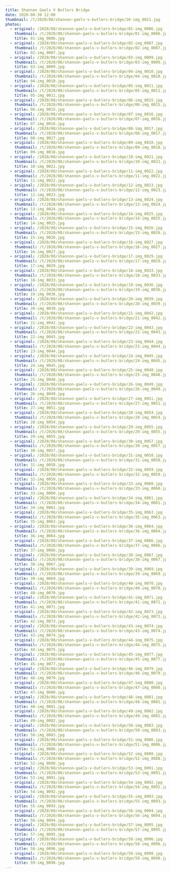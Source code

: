 ```yaml
---
title: Shannon Gaels V Butlers Bridge
date: 2020-08-30 12:00
thumbnail: /t/2020/08/shannon-gaels-v-butlers-bridge/10-img_0021.jpg
photos:
  - original: /2020/08/shannon-gaels-v-butlers-bridge/01-img_0006.jpg
    thumbnail: /t/2020/08/shannon-gaels-v-butlers-bridge/01-img_0006.jpg
    title: 01-img_0006.jpg
  - original: /2020/08/shannon-gaels-v-butlers-bridge/02-img_0007.jpg
    thumbnail: /t/2020/08/shannon-gaels-v-butlers-bridge/02-img_0007.jpg
    title: 02-img_0007.jpg
  - original: /2020/08/shannon-gaels-v-butlers-bridge/03-img_0009.jpg
    thumbnail: /t/2020/08/shannon-gaels-v-butlers-bridge/03-img_0009.jpg
    title: 03-img_0009.jpg
  - original: /2020/08/shannon-gaels-v-butlers-bridge/04-img_0010.jpg
    thumbnail: /t/2020/08/shannon-gaels-v-butlers-bridge/04-img_0010.jpg
    title: 04-img_0010.jpg
  - original: /2020/08/shannon-gaels-v-butlers-bridge/05-img_0011.jpg
    thumbnail: /t/2020/08/shannon-gaels-v-butlers-bridge/05-img_0011.jpg
    title: 05-img_0011.jpg
  - original: /2020/08/shannon-gaels-v-butlers-bridge/06-img_0015.jpg
    thumbnail: /t/2020/08/shannon-gaels-v-butlers-bridge/06-img_0015.jpg
    title: 06-img_0015.jpg
  - original: /2020/08/shannon-gaels-v-butlers-bridge/07-img_0016.jpg
    thumbnail: /t/2020/08/shannon-gaels-v-butlers-bridge/07-img_0016.jpg
    title: 07-img_0016.jpg
  - original: /2020/08/shannon-gaels-v-butlers-bridge/08-img_0017.jpg
    thumbnail: /t/2020/08/shannon-gaels-v-butlers-bridge/08-img_0017.jpg
    title: 08-img_0017.jpg
  - original: /2020/08/shannon-gaels-v-butlers-bridge/09-img_0018.jpg
    thumbnail: /t/2020/08/shannon-gaels-v-butlers-bridge/09-img_0018.jpg
    title: 09-img_0018.jpg
  - original: /2020/08/shannon-gaels-v-butlers-bridge/10-img_0021.jpg
    thumbnail: /t/2020/08/shannon-gaels-v-butlers-bridge/10-img_0021.jpg
    title: 10-img_0021.jpg
  - original: /2020/08/shannon-gaels-v-butlers-bridge/11-img_0022.jpg
    thumbnail: /t/2020/08/shannon-gaels-v-butlers-bridge/11-img_0022.jpg
    title: 11-img_0022.jpg
  - original: /2020/08/shannon-gaels-v-butlers-bridge/12-img_0023.jpg
    thumbnail: /t/2020/08/shannon-gaels-v-butlers-bridge/12-img_0023.jpg
    title: 12-img_0023.jpg
  - original: /2020/08/shannon-gaels-v-butlers-bridge/13-img_0024.jpg
    thumbnail: /t/2020/08/shannon-gaels-v-butlers-bridge/13-img_0024.jpg
    title: 13-img_0024.jpg
  - original: /2020/08/shannon-gaels-v-butlers-bridge/14-img_0025.jpg
    thumbnail: /t/2020/08/shannon-gaels-v-butlers-bridge/14-img_0025.jpg
    title: 14-img_0025.jpg
  - original: /2020/08/shannon-gaels-v-butlers-bridge/15-img_0026.jpg
    thumbnail: /t/2020/08/shannon-gaels-v-butlers-bridge/15-img_0026.jpg
    title: 15-img_0026.jpg
  - original: /2020/08/shannon-gaels-v-butlers-bridge/16-img_0027.jpg
    thumbnail: /t/2020/08/shannon-gaels-v-butlers-bridge/16-img_0027.jpg
    title: 16-img_0027.jpg
  - original: /2020/08/shannon-gaels-v-butlers-bridge/17-img_0029.jpg
    thumbnail: /t/2020/08/shannon-gaels-v-butlers-bridge/17-img_0029.jpg
    title: 17-img_0029.jpg
  - original: /2020/08/shannon-gaels-v-butlers-bridge/18-img_0033.jpg
    thumbnail: /t/2020/08/shannon-gaels-v-butlers-bridge/18-img_0033.jpg
    title: 18-img_0033.jpg
  - original: /2020/08/shannon-gaels-v-butlers-bridge/19-img_0036.jpg
    thumbnail: /t/2020/08/shannon-gaels-v-butlers-bridge/19-img_0036.jpg
    title: 19-img_0036.jpg
  - original: /2020/08/shannon-gaels-v-butlers-bridge/20-img_0039.jpg
    thumbnail: /t/2020/08/shannon-gaels-v-butlers-bridge/20-img_0039.jpg
    title: 20-img_0039.jpg
  - original: /2020/08/shannon-gaels-v-butlers-bridge/21-img_0042.jpg
    thumbnail: /t/2020/08/shannon-gaels-v-butlers-bridge/21-img_0042.jpg
    title: 21-img_0042.jpg
  - original: /2020/08/shannon-gaels-v-butlers-bridge/22-img_0043.jpg
    thumbnail: /t/2020/08/shannon-gaels-v-butlers-bridge/22-img_0043.jpg
    title: 22-img_0043.jpg
  - original: /2020/08/shannon-gaels-v-butlers-bridge/23-img_0044.jpg
    thumbnail: /t/2020/08/shannon-gaels-v-butlers-bridge/23-img_0044.jpg
    title: 23-img_0044.jpg
  - original: /2020/08/shannon-gaels-v-butlers-bridge/24-img_0045.jpg
    thumbnail: /t/2020/08/shannon-gaels-v-butlers-bridge/24-img_0045.jpg
    title: 24-img_0045.jpg
  - original: /2020/08/shannon-gaels-v-butlers-bridge/25-img_0048.jpg
    thumbnail: /t/2020/08/shannon-gaels-v-butlers-bridge/25-img_0048.jpg
    title: 25-img_0048.jpg
  - original: /2020/08/shannon-gaels-v-butlers-bridge/26-img_0049.jpg
    thumbnail: /t/2020/08/shannon-gaels-v-butlers-bridge/26-img_0049.jpg
    title: 26-img_0049.jpg
  - original: /2020/08/shannon-gaels-v-butlers-bridge/27-img_0051.jpg
    thumbnail: /t/2020/08/shannon-gaels-v-butlers-bridge/27-img_0051.jpg
    title: 27-img_0051.jpg
  - original: /2020/08/shannon-gaels-v-butlers-bridge/28-img_0054.jpg
    thumbnail: /t/2020/08/shannon-gaels-v-butlers-bridge/28-img_0054.jpg
    title: 28-img_0054.jpg
  - original: /2020/08/shannon-gaels-v-butlers-bridge/29-img_0055.jpg
    thumbnail: /t/2020/08/shannon-gaels-v-butlers-bridge/29-img_0055.jpg
    title: 29-img_0055.jpg
  - original: /2020/08/shannon-gaels-v-butlers-bridge/30-img_0057.jpg
    thumbnail: /t/2020/08/shannon-gaels-v-butlers-bridge/30-img_0057.jpg
    title: 30-img_0057.jpg
  - original: /2020/08/shannon-gaels-v-butlers-bridge/31-img_0058.jpg
    thumbnail: /t/2020/08/shannon-gaels-v-butlers-bridge/31-img_0058.jpg
    title: 31-img_0058.jpg
  - original: /2020/08/shannon-gaels-v-butlers-bridge/32-img_0059.jpg
    thumbnail: /t/2020/08/shannon-gaels-v-butlers-bridge/32-img_0059.jpg
    title: 32-img_0059.jpg
  - original: /2020/08/shannon-gaels-v-butlers-bridge/33-img_0060.jpg
    thumbnail: /t/2020/08/shannon-gaels-v-butlers-bridge/33-img_0060.jpg
    title: 33-img_0060.jpg
  - original: /2020/08/shannon-gaels-v-butlers-bridge/34-img_0061.jpg
    thumbnail: /t/2020/08/shannon-gaels-v-butlers-bridge/34-img_0061.jpg
    title: 34-img_0061.jpg
  - original: /2020/08/shannon-gaels-v-butlers-bridge/35-img_0063.jpg
    thumbnail: /t/2020/08/shannon-gaels-v-butlers-bridge/35-img_0063.jpg
    title: 35-img_0063.jpg
  - original: /2020/08/shannon-gaels-v-butlers-bridge/36-img_0064.jpg
    thumbnail: /t/2020/08/shannon-gaels-v-butlers-bridge/36-img_0064.jpg
    title: 36-img_0064.jpg
  - original: /2020/08/shannon-gaels-v-butlers-bridge/37-img_0066.jpg
    thumbnail: /t/2020/08/shannon-gaels-v-butlers-bridge/37-img_0066.jpg
    title: 37-img_0066.jpg
  - original: /2020/08/shannon-gaels-v-butlers-bridge/38-img_0067.jpg
    thumbnail: /t/2020/08/shannon-gaels-v-butlers-bridge/38-img_0067.jpg
    title: 38-img_0067.jpg
  - original: /2020/08/shannon-gaels-v-butlers-bridge/39-img_0069.jpg
    thumbnail: /t/2020/08/shannon-gaels-v-butlers-bridge/39-img_0069.jpg
    title: 39-img_0069.jpg
  - original: /2020/08/shannon-gaels-v-butlers-bridge/40-img_0070.jpg
    thumbnail: /t/2020/08/shannon-gaels-v-butlers-bridge/40-img_0070.jpg
    title: 40-img_0070.jpg
  - original: /2020/08/shannon-gaels-v-butlers-bridge/41-img_0071.jpg
    thumbnail: /t/2020/08/shannon-gaels-v-butlers-bridge/41-img_0071.jpg
    title: 41-img_0071.jpg
  - original: /2020/08/shannon-gaels-v-butlers-bridge/42-img_0073.jpg
    thumbnail: /t/2020/08/shannon-gaels-v-butlers-bridge/42-img_0073.jpg
    title: 42-img_0073.jpg
  - original: /2020/08/shannon-gaels-v-butlers-bridge/43-img_0074.jpg
    thumbnail: /t/2020/08/shannon-gaels-v-butlers-bridge/43-img_0074.jpg
    title: 43-img_0074.jpg
  - original: /2020/08/shannon-gaels-v-butlers-bridge/44-img_0075.jpg
    thumbnail: /t/2020/08/shannon-gaels-v-butlers-bridge/44-img_0075.jpg
    title: 44-img_0075.jpg
  - original: /2020/08/shannon-gaels-v-butlers-bridge/45-img_0077.jpg
    thumbnail: /t/2020/08/shannon-gaels-v-butlers-bridge/45-img_0077.jpg
    title: 45-img_0077.jpg
  - original: /2020/08/shannon-gaels-v-butlers-bridge/46-img_0079.jpg
    thumbnail: /t/2020/08/shannon-gaels-v-butlers-bridge/46-img_0079.jpg
    title: 46-img_0079.jpg
  - original: /2020/08/shannon-gaels-v-butlers-bridge/47-img_0080.jpg
    thumbnail: /t/2020/08/shannon-gaels-v-butlers-bridge/47-img_0080.jpg
    title: 47-img_0080.jpg
  - original: /2020/08/shannon-gaels-v-butlers-bridge/48-img_0081.jpg
    thumbnail: /t/2020/08/shannon-gaels-v-butlers-bridge/48-img_0081.jpg
    title: 48-img_0081.jpg
  - original: /2020/08/shannon-gaels-v-butlers-bridge/49-img_0082.jpg
    thumbnail: /t/2020/08/shannon-gaels-v-butlers-bridge/49-img_0082.jpg
    title: 49-img_0082.jpg
  - original: /2020/08/shannon-gaels-v-butlers-bridge/50-img_0083.jpg
    thumbnail: /t/2020/08/shannon-gaels-v-butlers-bridge/50-img_0083.jpg
    title: 50-img_0083.jpg
  - original: /2020/08/shannon-gaels-v-butlers-bridge/51-img_0086.jpg
    thumbnail: /t/2020/08/shannon-gaels-v-butlers-bridge/51-img_0086.jpg
    title: 51-img_0086.jpg
  - original: /2020/08/shannon-gaels-v-butlers-bridge/52-img_0088.jpg
    thumbnail: /t/2020/08/shannon-gaels-v-butlers-bridge/52-img_0088.jpg
    title: 52-img_0088.jpg
  - original: /2020/08/shannon-gaels-v-butlers-bridge/53-img_0091.jpg
    thumbnail: /t/2020/08/shannon-gaels-v-butlers-bridge/53-img_0091.jpg
    title: 53-img_0091.jpg
  - original: /2020/08/shannon-gaels-v-butlers-bridge/54-img_0092.jpg
    thumbnail: /t/2020/08/shannon-gaels-v-butlers-bridge/54-img_0092.jpg
    title: 54-img_0092.jpg
  - original: /2020/08/shannon-gaels-v-butlers-bridge/55-img_0093.jpg
    thumbnail: /t/2020/08/shannon-gaels-v-butlers-bridge/55-img_0093.jpg
    title: 55-img_0093.jpg
  - original: /2020/08/shannon-gaels-v-butlers-bridge/56-img_0094.jpg
    thumbnail: /t/2020/08/shannon-gaels-v-butlers-bridge/56-img_0094.jpg
    title: 56-img_0094.jpg
  - original: /2020/08/shannon-gaels-v-butlers-bridge/57-img_0095.jpg
    thumbnail: /t/2020/08/shannon-gaels-v-butlers-bridge/57-img_0095.jpg
    title: 57-img_0095.jpg
  - original: /2020/08/shannon-gaels-v-butlers-bridge/58-img_0096.jpg
    thumbnail: /t/2020/08/shannon-gaels-v-butlers-bridge/58-img_0096.jpg
    title: 58-img_0096.jpg
  - original: /2020/08/shannon-gaels-v-butlers-bridge/59-img_0098.jpg
    thumbnail: /t/2020/08/shannon-gaels-v-butlers-bridge/59-img_0098.jpg
    title: 59-img_0098.jpg
---
```

